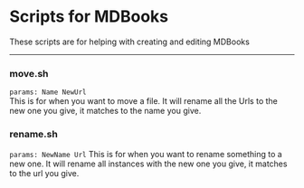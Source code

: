 # Scripts for MDBooks

These scripts are for helping with creating and editing MDBooks

---

### move.sh
`params: Name NewUrl`  
This is for when you want to move a file. It will rename all the Urls to the new one you give, it matches to the name you give.

### rename.sh
`params: NewName Url`
This is for when you want to rename something to a new one. It will rename all instances with the new one you give, it matches to the url you give.
